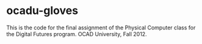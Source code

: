 # ocadu-gloves
This is the code for the final assignment of the Physical Computer class for the Digital Futures program. OCAD University, Fall 2012.
